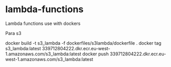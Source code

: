 # lambda-functions
Lambda functions use with dockers

Para s3

docker build -t s3_lambda -f dockerfiles/s3lambda/dockerfile .
docker tag s3_lambda:latest 339712804222.dkr.ecr.eu-west-1.amazonaws.com/s3_lambda:latest
docker push 339712804222.dkr.ecr.eu-west-1.amazonaws.com/s3_lambda:latest